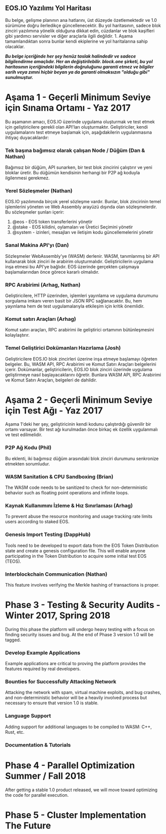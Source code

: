 ## EOS.IO Yazılımı Yol Haritası

Bu belge, gelişme planının ana hatlarını, üst düzeyde özetlemektedir ve 1.0 sürümüne doğru ilerledikçe güncellenecektir. Bu yol haritasının, sadece blok zinciri yazılımına yönelik olduğuna dikkat edin, cüzdanlar ve blok kaşifleri gibi yardımcı servisler ve diğer araçlarla ilgili değildir. 1. Aşama tamamlandıktan sonra bunlar kendi ekiplerine ve yol haritalarına sahip olacaklar.

***Bu belge içeriğinde her şey henüz taslak halindedir ve sadece bilgilendirme amaçlıdır. Her an değiştirilebilir. block.one şirketi, bu yol haritasının içeriğindeki bilgilerin doğruluğunu garanti etmez ve bilgiler sarih veya zımni hiçbir beyan ya da garanti olmaksızın "olduğu gibi" sunulmuştur.***

# Aşama 1 - Geçerli Minimum Seviye için Sınama Ortamı - Yaz 2017

Bu aşamanın amacı, EOS.IO üzerinde uygulama oluşturmak ve test etmek için geliştiricilere gerekli olan API'ları oluşturmaktır. Geliştiriciler, kendi uygulamalarını test etmeye başlamak için, aşağıdakilerin uygulanmasına ihtiyaç duyacaklardır:

### Tek başına bağımsız olarak çalışan Node / Düğüm (Dan & Nathan)

Bağımsız bir düğüm, API sunarken, bir test blok zincirini çalıştırır ve yeni bloklar üretir. Bu düğümün kendisinin herhangi bir P2P ağ koduyla ilgilenmesi gerekmez.

### Yerel Sözleşmeler (Nathan)

EOS.IO yazılımında birçok yerel sözleşme vardır. Bunlar, blok zincirinin temel işlemlerini yöneten ve Web Assembly arayüzü dışında olan sözleşmelerdir. Bu sözleşmeler şunları içerir:

1. @eos - EOS token transferlerini yönetir
2. @stake - EOS kilidini, oylamaları ve Üretici Seçimini yönetir
3. @system - izinleri, mesajları ve iletişim kodu güncellemelerini yönetir

### Sanal Makina API'yı (Dan)

Sözleşmeler WebAssembly'ye (WASM) derlenir. WASM, tanımlanmış bir API kullanarak blok zinciri ile arabirim oluşturmalıdır. Geliştiricilerin uygulama inşa etmesi bu API'ye bağlıdır. EOS üzerinde gerçekten çalışmaya başlamalarından önce görece kararlı olmalıdır.

### RPC Arabirimi (Arhag, Nathan)

Geliştiricilere, HTTP üzerinden, işlemleri yayınlama ve uygulama durumunu sorgulama imkanı veren basit bir JSON RPC sağlanacaktır. Bu, hem yayınlama hem de test uygulamalarıyla etkileşim için kritik önemlidir.

### Komut satırı Araçları (Arhag)

Komut satırı araçları, RPC arabirimi ile geliştirici ortamının bütünleşmesini kolaylaştırır.

### Temel Geliştirici Dokümanları Hazırlama (Josh)

Geliştiricilere EOS.IO blok zincirleri üzerine inşa etmeye başlamayı öğreten belgeler. Bu, WASM API, RPC Arabirimi ve Komut Satırı Araçları belgelerini içerir. Dokümanlar, geliştiricilerin, EOS.IO blok zinciri üzerinde uygulama geliştirmeye nasıl başlayacaklarını öğretir. Bunlara WASM API, RPC Arabirimi ve Komut Satırı Araçları, belgeleri de dahildir.

# Aşama 2 - Geçerli Minimum Seviye için Test Ağı - Yaz 2017

Aşama 1'deki her şey, geliştiricinin kendi kodunu çalıştırdığı güvenilir bir ortamı varsayar. Bir test ağı kurulmadan önce birkaç ek özellik uygulanmalı ve test edilmelidir.

### P2P Ağ Kodu (Phil)

Bu eklenti, iki bağımsız düğüm arasındaki blok zinciri durumunu senkronize etmekten sorumludur.

### WASM Sanitation & CPU Sandboxing (Brian)

The WASM code needs to be sanitized to check for non-deterministic behavior such as floating point operations and infinite loops.

### Kaynak Kullanımını İzleme & Hız Sınırlaması (Arhag)

To prevent abuse the resource monitoring and usage tracking rate limits users according to staked EOS.

### Genesis Import Testing (DappHub)

Tools need to be developed to export data from the EOS Token Distribution state and create a genesis configuration file. This will enable anyone participating in the Token Distribution to acquire some initial test EOS (TEOS).

### Interblockchain Communication (Nathan)

This feature involves verifying the Merkle hashing of transactions is proper.

# Phase 3 - Testing & Security Audits - Winter 2017, Spring 2018

During this phase the platform will undergo heavy testing with a focus on finding security issues and bug. At the end of Phase 3 version 1.0 will be tagged.

### Develop Example Applications

Example applications are critical to proving the platform provides the features required by real developers.

### Bounties for Successfully Attacking Network

Attacking the network with spam, virtual machine exploits, and bug crashes, and non-deterministic behavior will be a heavily involved process but necessary to ensure that version 1.0 is stable.

### Language Support

Adding support for additional languages to be compiled to WASM: C++, Rust, etc.

### Documentation & Tutorials

# Phase 4 - Parallel Optimization Summer / Fall 2018

After getting a stable 1.0 product released, we will move toward optimizing the code for parallel execution.

# Phase 5 - Cluster Implementation The Future